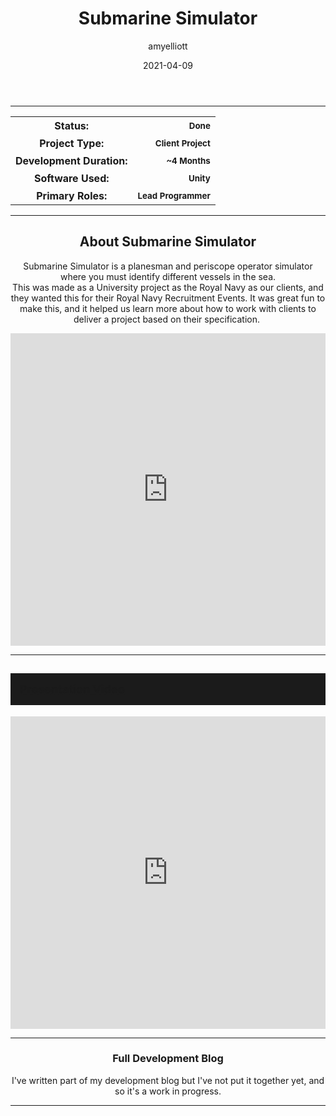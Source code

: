 ﻿---
layout: post
title:  "Submarine Simulator"
type: "Game Development Blog"
color: "background-color: seagreen"
summary: "Submarine Simulator is a Simulator game made for the Royal Navy where you play the role of both the planesman and the periscope operator."
author: amyelliott
date: '2021-04-09'
category: ['game-development', 'royal-navy', 'unity']
thumbnail: /assets/img/posts/subsim/cover.png
keywords: royal-navy, simulator, teamwork
permalink: /blog/sub-sim/
usemathjax: true
---

<hr>
<!--- ------------------ -->
<!--- Status of the game -->
<!--- ------------------ -->
<div class="table-mobile">
    <table>
        <tr>
            <th style="border: 0px !important">Status:</th>
            <th style="text-align:right; border: 0px !important"><small class="btn btn-col status-button">Done</small></th>
        </tr>
        <tr>
            <th style="border: 0px !important">Project Type:</th> 
            <th style="text-align:right; border: 0px !important"><small class="btn btn-col status-button">Client Project</small></th>
        </tr>
        <tr>
            <th style="border: 0px !important">Development Duration:</th>
            <th style="text-align:right; border: 0px !important"><small class="btn btn-col status-button">~4 Months</small></th>
        </tr>
        <tr>
            <th style="border: 0px !important">Software Used:</th>
            <th style="text-align:right; border: 0px !important"><small class="btn btn-col status-button">Unity</small></th>
        </tr>
        <tr>
            <th style="border: 0px !important">Primary Roles:</th>
            <th style="text-align:right; border: 0px !important"><small class="btn btn-col status-button">Lead Programmer</small></th>
        </tr>
    </table>
</div>

<hr>
<!--- ---------------------------- -->
<!--- Main description of the game -->
<!--- ---------------------------- -->
<div class = "card">
    <h2 style="text-align: center;">About Submarine Simulator</h2>
    <p style="text-align: center;">Submarine Simulator is a planesman and periscope operator simulator where you must identify different vessels in the sea.<br />This was made as a University project as the Royal Navy as our clients, and they wanted this for their Royal Navy Recruitment Events. It was great fun to make this, and it helped us learn more about how to work with clients to deliver a project based on their specification. </p>
</div>

<!--- ------------------------------------ -->
<!--- Embed or Youtube Footage of the game -->
<!--- ------------------------------------ -->
<div class="video-container" style="padding-top: 0px !important">
    <iframe src="https://www.youtube.com/embed/7uA4zyfMEME?controls=0" width="100%" height="500" frameborder="0"></iframe>
</div>

<hr>
<!--- -------------------- -->
<!--- More info about game -->
<!--- -------------------- -->
<div class="panel-heading active" role="tab" id="headingOne">
    <h2 class="panel-title" style="word-wrap: normal; padding: 15px; background-color: #1b1b1b">
    <a role="button" data-toggle="collapse" data-parent="#accordion" href="#collapsePresVideo" aria-expanded="true" aria-controls="collapsePresVideo" style="font-size: 18px; padding: 0px !important">
        Presentation Video
    </a>
    </h2>                                
</div>
<div id="collapsePresVideo" class="panel-collapse collapse" role="tabpanel" aria-labelledby="headingOne">
    <div class="panel-body">        
        <div class="video-container" style="padding-top: 0px !important">
            <iframe src="https://www.youtube.com/embed/yD0jdQvDaEI?controls=0" width="100%" height="500" frameborder="0"></iframe>
        </div>
    </div>
</div>

<!--- ------------------------------------------------------- -->
<!--- Development overviews for the game, to give an insight. -->
<!--- ------------------------------------------------------- -->
<hr>
<h3 style="text-align:center">Full Development Blog</h3>
<p style="text-align:center">I've written part of my development blog but I've not put it together yet, and so it's a work in progress.</p> 
<hr>
